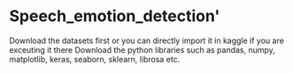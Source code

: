# Speech_emotion_detection'
Download the datasets first or you can directly import it in kaggle if you are exceuting it there
Download the python libraries such as pandas, numpy, matplotlib, keras, seaborn, sklearn, librosa etc. 
